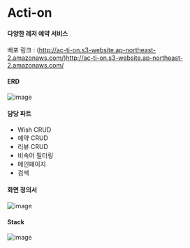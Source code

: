 # Acti-on
####  다양한 레저 예약 서비스

배포 링크 : (http://ac-ti-on.s3-website.ap-northeast-2.amazonaws.com/)http://ac-ti-on.s3-website.ap-northeast-2.amazonaws.com/

#### ERD
![image](https://github.com/2yongman/Acti-on/assets/97423687/021c9b7b-d5bc-4860-b2f2-b1641af91479)

#### 담당 파트
- Wish CRUD
- 예약 CRUD
- 리뷰 CRUD
- 비속어 필터링
- 메인페이지
- 검색

#### 화면 정의서
![image](https://github.com/2yongman/Acti-on/assets/97423687/91802f6a-f4fd-49a4-aab8-65e0468eacdb)

#### Stack
![image](https://github.com/2yongman/Acti-on/assets/97423687/7fb92fd8-969d-4e7f-ad42-69132163c9e4)
